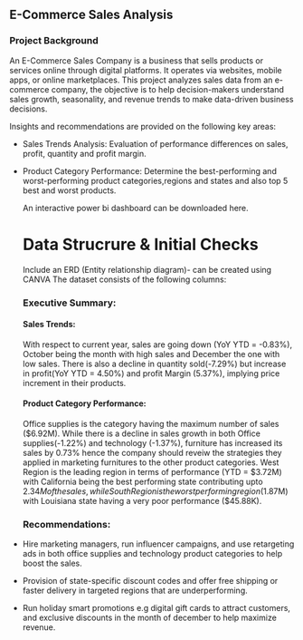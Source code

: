 ## E-Commerce Sales Analysis
### Project Background
An E-Commerce Sales Company is a business that sells products or services online through digital platforms. It operates via websites, mobile apps, or online marketplaces. This project analyzes sales data from an e-commerce company, the objective is to help decision-makers understand sales growth, seasonality, and revenue trends to make data-driven business decisions.

Insights and recommendations are provided on the following key areas:

- Sales Trends Analysis: Evaluation of performance differences on sales, profit, quantity and profit margin.
- Product Category Performance: Determine the best-performing and worst-performing product categories,regions and states and also top 5 best and worst products.

  An interactive power bi dashboard can be downloaded here.
  # Data Strucrure & Initial Checks
  Include an ERD (Entity relationship diagram)- can be created using CANVA 
  The dataset consists of the following columns:

  ### Executive Summary:
  #### Sales Trends:
  With respect to current year, sales are going down (YoY YTD = -0.83%), October being the month 
  with high sales and December the one with low sales. There is also a decline in quantity 
  sold(-7.29%) but increase in profit(YoY YTD = 4.50%) and profit Margin (5.37%), implying price 
  increment in their products.

  #### Product Category Performance:
  Office supplies is the category having the maximum number of sales ($6.92M). While there is a 
  decline in sales growth in both Office supplies(-1.22%) and technology (-1.37%), furniture has 
  increased its sales by 0.73% hence the company should reveiw the strategies they applied in 
  marketing furnitures to the other product categories.
  West Region is the leading region in terms of performance (YTD = $3.72M) with California being the 
  best performing state contributing upto $2.34M of the sales, while South Region is the worst
  performing region ($1.87M) with Louisiana state having a very poor performance ($45.88K).


  ### Recommendations:
  
- Hire marketing managers, run influencer campaigns, and use retargeting ads in both office 
   supplies and technology product categories to help boost the sales.
- Provision of state-specific discount codes and offer free shipping or faster delivery in 
    targeted regions that are underperforming.
- Run holiday smart promotions e.g digital gift cards to attract customers, and exclusive 
    discounts in the month of december to help maximize revenue.   
  
